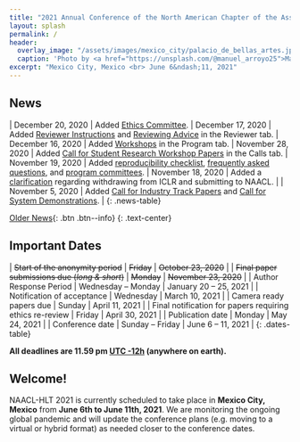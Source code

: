 ```yaml
---
title: "2021 Annual Conference of the North American Chapter of the Association for Computational Linguistics"
layout: splash
permalink: /
header:
  overlay_image: "/assets/images/mexico_city/palacio_de_bellas_artes.jpg"
  caption: 'Photo by <a href="https://unsplash.com/@manuel_arroyo25">Manuel Arroyo</a> on <a href="http://www.unsplash.com">Unsplash</a>'
excerpt: "Mexico City, Mexico <br> June 6&ndash;11, 2021"
---
```


## News

<style>
.news-table { font-size: .9em; }
.news-table tr td:nth-child(1) { font-weight: bold; width: 20%; }
</style>

| December 20, 2020 | Added [Ethics Committee](/ethics/committee/).
| December 17, 2020 | Added [Reviewer Instructions](/reviewer/instructions/) and [Reviewing Advice](/reviewer/advice/) in the Reviewer tab.
| December 16, 2020 | Added [Workshops](/program/workshops) in the Program tab.
| November 28, 2020 | Added [Call for Student Research Workshop Papers](https://naacl2021-srw.github.io/) in the Calls tab.
| November 19, 2020 | Added [reproducibility checklist](/calls/reproducibility-checklist), [frequently asked questions](/faq), and [program committees](/committees/program).
| November 18, 2020 | Added a [clarification](/calls/papers/#anonymity-period-clarifications) regarding withdrawing from ICLR and submitting to NAACL. |
| November 5, 2020 | Added [Call for Industry Track Papers](/calls/industry/) and [Call for System Demonstrations](/calls/demos/). |
{: .news-table}

[Older News](/archive/){: .btn .btn--info}
{: .text-center}

## Important Dates

<style>
.dates-table { font-size: .9em; }
.dates-table tr td:nth-child(1) { width: 55%; }
.dates-table tr td:nth-child(2) { width: 25%; }
.dates-table del { color: #888; }
</style>

| ~~Start of the anonymity period~~ | ~~Friday~~ | ~~October 23, 2020~~ |
| ~~Final paper submissions due (*long & short*)~~ | ~~Monday~~ | ~~November 23, 2020~~ |
| Author Response Period | Wednesday – Monday | January 20 – 25, 2021 |
| Notification of acceptance | Wednesday | March 10, 2021 |
| Camera ready papers due | Sunday | April 11, 2021 |
| Final notification for papers requiring ethics re-review | Friday | April 30, 2021 |
| Publication date | Monday | May 24, 2021 |
| Conference date | Sunday – Friday | June 6 – 11, 2021 |
{: .dates-table}

<b>All deadlines are 11.59 pm <a target="_blank" href="https://www.timeanddate.com/time/zone/timezone/utc-12">UTC -12h</a> (anywhere on earth).</b>

## Welcome!

NAACL-HLT 2021 is currently scheduled to take place in **Mexico City, Mexico** from **June 6th to June 11th, 2021**. We are monitoring the ongoing global pandemic and will update the conference plans (e.g. moving to a virtual or hybrid format) as needed closer to the conference dates.

